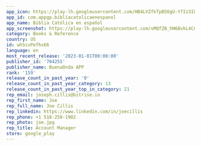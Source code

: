 ```yaml
---
app_icon: https://play-lh.googleusercontent.com/HB4LVZfkTpB5OgU-YfIz3ILvPJ0iTVjpYV0RBBuKEYfPdKibmNt3djW0N0PkWyOAAw
app_id: com.appgp.bibliacatolicaenespanol
app_name: Biblia Católica en español
app_screenshot: https://play-lh.googleusercontent.com/vMQfZB_hN6BvkL4CnLtEiqmHcGEoNimTDLrKAbeHerTI9wJfor5o7QHNs89bECo-AL6J
category: Books & Reference
country: US
id: whScvPefhs66
language: en
most_recent_release: '2023-01-01T00:00:00'
publisher_id: '704255'
publisher_name: BuenaOnda APP
rank: '159'
release_count_in_past_year: '0'
release_count_in_past_year_category: 13
release_count_in_past_year_top_in_category: 21
rep_email: joseph.cillis@bitrise.io
rep_first_name: Joe
rep_full_name: Joe Cillis
rep_linkedin: https://www.linkedin.com/in/joecillis
rep_phone: +1 518-258-1902
rep_photo: joe.jpg
rep_title: Account Manager
store: google_play
---
```

